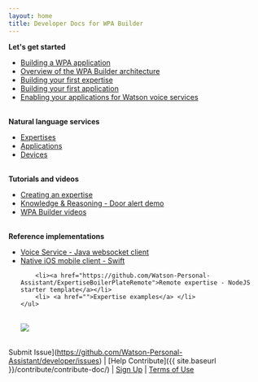 ```yaml
---
layout: home
title: Developer Docs for WPA Builder
---
```

<div>
<table>
<body>
<b>Let's get started</b>
 	<ul >
    <li><a href="./get-started/get-started/">Building a WPA application</a></li>
		<li><a href="./programming-model/what-is-programming-model/">Overview of the WPA Builder architecture</a></li>
  	<li><a href="./expertise/what-are-they/">Building your first expertise</a></li>
    <li><a href="./cognitive-application/what-are-they/">Building your first application</a></li>
  	<li><a href="./cognitive-devices/what-are-they/">Enabling your applications for Watson voice services</a></li>
  </ul>
    <br/>
  	<b>Natural language services</b>
  	<ul>
 		   <li><a href="./expertise/what-are-they/">Expertises</a></li>
       <li><a href="./cognitive-application/what-are-they/">Applications</a></li>
       <li><a href="./cognitive-devices/what-are-they//">Devices</a></li>
  	</ul>
 <br/>
 <b>Tutorials and videos</b>
 	<ul>
    <li><a href="">Creating an expertise</a></li>
  	<li><a href="">Knowledge & Reasoning - Door alert demo</a> </li>
    <li><a href="./get-help/videos/">WPA Builder videos</a></li>
 	</ul>
 	<br/>
	<b>Reference implementations</b>
    <ul>
        <li><a href="">Voice Service - Java websocket client</a></li>
        <li><a href="">Native iOS mobile client - Swift</a></li>

        <li><a href="https://github.com/Watson-Personal-Assistant/ExpertiseBoilerPlateRemote">Remote expertise - NodeJS starter template</a></li>
  		<li> <a href="">Expertise examples</a> </li>
  	</ul>
<br/>
<a href=""><img src="./images/feedback.png"/></a>
</body>
</table>
</div>

Submit Issue](https://github.com/Watson-Personal-Assistant/developer/issues) | [Help Contribute]({{ site.baseurl }}/contribute/contribute-doc/) | [Sign Up]() | [Terms of Use]({{site.baseurl}}/legal/terms-of-use/)
